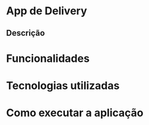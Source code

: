 # App de Delivery

## Descrição

# Funcionalidades

# Tecnologias utilizadas

# Como executar a aplicação
